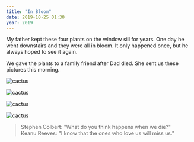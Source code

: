 ```yaml
---
title: "In Bloom"
date: 2019-10-25 01:30
year: 2019
---
```


My father kept these four plants on the window sill for years.
One day he went downstairs and they were all in bloom.
It only happened once,
but he always hoped to see it again.

We gave the plants to a family friend after Dad died.
She sent us these pictures this morning.

<p><img src="{{'/files/2019/10/IMG_1968.jpg' | relative_url}}" alt="cactus" /></p>
<p><img src="{{'/files/2019/10/IMG_1970.jpg' | relative_url}}" alt="cactus" /></p>
<p><img src="{{'/files/2019/10/IMG_1915.jpg' | relative_url}}" alt="cactus" /></p>
<p><img src="{{'/files/2019/10/IMG_1969.jpg' | relative_url}}" alt="cactus" /></p>

<blockquote>
Stephen Colbert: "What do you think happens when we die?"
<br/>
Keanu Reeves: "I know that the ones who love us will miss us."
</blockquote>
